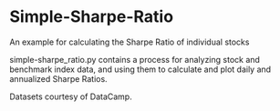 # Simple-Sharpe-Ratio
An example for calculating the Sharpe Ratio of individual stocks

simple-sharpe_ratio.py contains a process for analyzing stock and benchmark index data, and using them to calculate and plot daily and annualized Sharpe Ratios.

Datasets courtesy of DataCamp.

